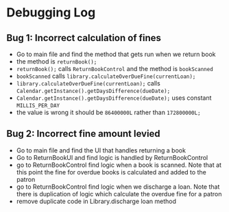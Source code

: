 
# Debugging Log

## Bug 1: Incorrect calculation of fines

- Go to main file and find the method that gets run when we return book
- the method is `returnBook();`
- `returnBook();` calls `ReturnBookControl` and the method is `bookScanned`
- `bookScanned` calls `library.calculateOverDueFine(currentLoan);`
- `library.calculateOverDueFine(currentLoan);` calls `Calendar.getInstance().getDaysDifference(dueDate);`
- `Calendar.getInstance().getDaysDifference(dueDate);` uses constant `MILLIS_PER_DAY`
- the value is wrong it should be `86400000L` rather than `172800000L;`

## Bug 2: Incorrect fine amount levied

- Go to main file and find the UI that handles returning a book
- Go to ReturnBookUI and find logic is handled by ReturnBookControl
- go to ReturnBookControl find logic when a book is scanned. Note that at this point the fine for overdue books is calculated and added to the patron
- go to ReturnBookControl find logic when we discharge a loan. Note that there is duplication of logic which calculate the overdue fine for a patron
- remove duplicate code in Library.discharge loan method